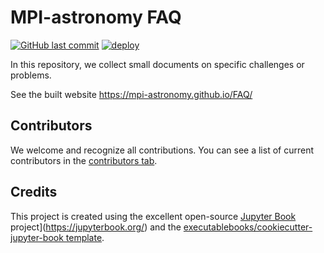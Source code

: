 # MPI-astronomy FAQ

[![GitHub last commit](https://img.shields.io/github/last-commit/mpi-astronomy/FAQ?label=last%20update)](https://github.com/mpi-astronomy/FAQ/commits/main)
[![deploy](https://github.com/mpi-astronomy/FAQ/actions/workflows/deploy.yml/badge.svg)](https://github.com/mpi-astronomy/FAQ/actions/workflows/deploy.yml)

In this repository, we collect small documents on specific challenges or problems.

See the built website https://mpi-astronomy.github.io/FAQ/

## Contributors

We welcome and recognize all contributions. You can see a list of current contributors in the [contributors tab](https://github.com/mpi-astronomy/FAQ/graphs/contributors).

<!-- readme: contributors -start -->
<!-- readme: contributors -end -->

## Credits

This project is created using the excellent open-source [Jupyter Book](https://jupyterbook.org/) project](https://jupyterbook.org/) and the [executablebooks/cookiecutter-jupyter-book template](https://github.com/executablebooks/cookiecutter-jupyter-book).
